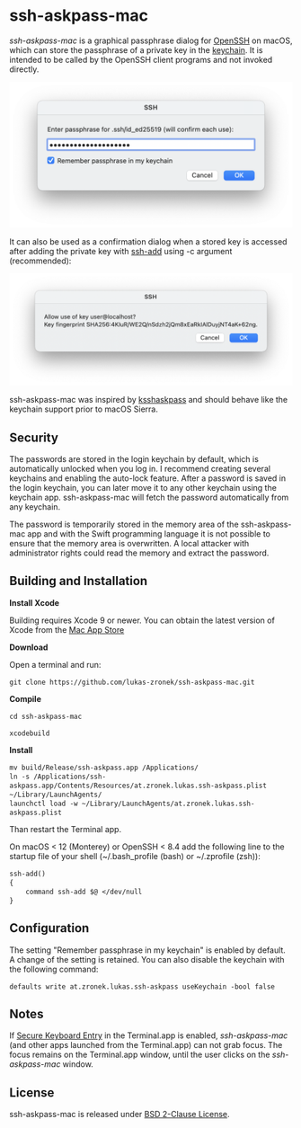 # ssh-askpass-mac

_ssh-askpass-mac_ is a graphical passphrase dialog for [OpenSSH](https://www.openssh.com) on macOS, which can store the passphrase of a private key in the [keychain](https://support.apple.com/guide/mac-help/use-keychains-to-store-passwords-mchlf375f392/mac). It is intended to be called by the OpenSSH client programs and not invoked directly.

![screenshot](https://github.com/lukas-zronek/screenshots/blob/master/ssh-askpass-mac/passphrase-v2.png  "Screenshot of ssh-askpass-mac")

It can also be used as a confirmation dialog when a stored key is accessed after adding the private key with [ssh-add](https://man.openbsd.org/ssh-add.1) using -c argument (recommended):

![screenshot](https://github.com/lukas-zronek/screenshots/blob/master/ssh-askpass-mac/confirmation-v2.png  "Screenshot of ssh-askpass-mac")

ssh-askpass-mac was inspired by [ksshaskpass](https://github.com/KDE/ksshaskpass) and should behave like the keychain support prior to macOS Sierra.

## Security

The passwords are stored in the login keychain by default, which is automatically unlocked when you log in. I recommend creating several keychains and enabling the auto-lock feature. After a password is saved in the login keychain, you can later move it to any other keychain using the keychain app. ssh-askpass-mac will fetch the password automatically from any keychain.

The password is temporarily stored in the memory area of the ssh-askpass-mac app and with the Swift programming language it is not possible to ensure that the memory area is overwritten. A local attacker with administrator rights could read the memory and extract the password.

## Building and Installation

**Install Xcode**

Building requires Xcode 9 or newer. You can obtain the latest version of Xcode from the [Mac App Store](https://itunes.apple.com/us/app/xcode/id497799835)

**Download**

Open a terminal and run:
```
git clone https://github.com/lukas-zronek/ssh-askpass-mac.git
```

**Compile**
```
cd ssh-askpass-mac
```

```
xcodebuild
```

**Install**

```
mv build/Release/ssh-askpass.app /Applications/
ln -s /Applications/ssh-askpass.app/Contents/Resources/at.zronek.lukas.ssh-askpass.plist ~/Library/LaunchAgents/
launchctl load -w ~/Library/LaunchAgents/at.zronek.lukas.ssh-askpass.plist
```

Than restart the Terminal app.

On macOS < 12 (Monterey) or OpenSSH < 8.4 add the following line to the startup file of your shell (~/.bash_profile (bash) or ~/.zprofile (zsh)):

```
ssh-add()
{
	command ssh-add $@ </dev/null
}
```

## Configuration

The setting "Remember passphrase in my keychain" is enabled by default. A change of the setting is retained.
You can also disable the keychain with the following command:

```
defaults write at.zronek.lukas.ssh-askpass useKeychain -bool false
```

## Notes

If [Secure Keyboard Entry](https://support.apple.com/guide/terminal/use-secure-keyboard-entry-trml109/mac) in the Terminal.app is enabled, _ssh-askpass-mac_ (and other apps launched from the Terminal.app) can not grab focus. The focus remains on the Terminal.app window, until the user clicks on the _ssh-askpass-mac_ window.

## License

ssh-askpass-mac is released under [BSD 2-Clause License](https://github.com/lukas-zronek/ssh-askpass-mac/blob/master/LICENSE).
